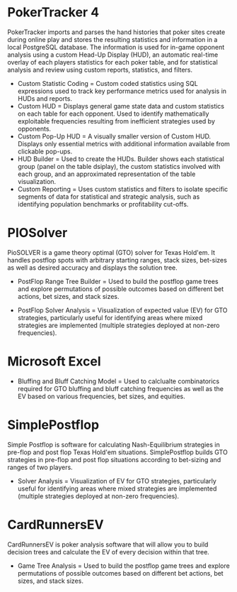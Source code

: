 # PokerTracker 4
PokerTracker imports and parses the hand histories that poker sites create during online play and stores the resulting statistics and information in a local PostgreSQL database. The information is used for in-game opponent analysis using a custom Head-Up Display (HUD), an automatic real-time overlay of each players statistics for each poker table, and for statistical analysis and review using custom reports, statistics, and filters. 

* Custom Statistic Coding = Custom coded statistics using SQL expressions used to track key performance metrics used for analysis in HUDs and reports.
* Custom HUD = Displays general game state data and custom statistics on each table for each opponent. Used to identify mathematically exploitable frequencies resulting from inefficient strategies used by opponents.
* Custom Pop-Up HUD = A visually smaller version of Custom HUD. Displays only essential metrics with additional information available from clickable pop-ups.
* HUD Builder = Used to create the HUDs. Builder shows each statistical group (panel on the table dsiplay), the custom statistics involved with each group, and an approximated representation of the table visualization.
* Custom Reporting = Uses custom statistics and filters to isolate specific segments of data for statistical and strategic analysis, such as identifying population benchmarks or profitability cut-offs.

# PIOSolver
PioSOLVER is a game theory optimal (GTO) solver for Texas Hold'em. It handles postflop spots with arbitrary starting ranges, stack sizes, bet-sizes as well as desired accuracy and displays the solution tree.

* PostFlop Range Tree Builder = Used to build the postflop game trees and explore permutations of possible outcomes based on different bet actions, bet sizes, and stack sizes.

* PostFlop Solver Analysis = Visualization of expected value (EV) for GTO strategies, particularly useful for identifying areas where mixed strategies are implemented (multiple strategies deployed at non-zero frequencies).

# Microsoft Excel

* Bluffing and Bluff Catching Model = Used to calclualte combinatorics required for GTO bluffing and bluff catching frequencies as well as the EV based on various frequencies, bet sizes, and equities.

# SimplePostflop
Simple Postflop is software for calculating Nash-Equilibrium strategies in pre-flop and post flop Texas Hold'em situations. SimplePostflop builds GTO strategies in pre-flop and post flop situations according to bet-sizing and ranges of two players.

* Solver Analysis = Visualization of EV for GTO strategies, particularly useful for identifying areas where mixed strategies are implemented (multiple strategies deployed at non-zero frequencies).

# CardRunnersEV
CardRunnersEV is poker analysis software that will allow you to build decision trees and calculate the EV of every decision within that tree.

* Game Tree Analysis = Used to build the postflop game trees and explore permutations of possible outcomes based on different bet actions, bet sizes, and stack sizes.
